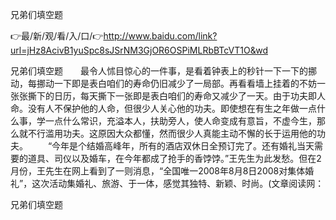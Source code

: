 兄弟们填空题

👉最/新/观/看/入/口/👉http://www.baidu.com/link?url=jHz8AcivB1yuSpc8sJSrNM3GjOR6OSPiMLRbBTcVT1O&wd

兄弟们填空题　　最令人怵目惊心的一件事，是看着钟表上的秒针一下一下的挪动，每挪动一下即是表白咱们的寿命仍旧减少了一局部。再看看墙上挂着的不妨一张张撕下的日历，每天撕下一张即是表白咱们的寿命又减少了一天。由于功夫即人命。没有人不保护他的人命，但很少人关心他的功夫。即使想在有生之年做一点什么事，学一点什么常识，充溢本人，扶助旁人，使人命变成有意旨，不虚今生，那么就不行滥用功夫。这原因大众都懂，然而很少人真能主动不懈的长于运用他的功夫。
　　“今年是个结婚高峰年，所有的酒店双休日全预订完了。还有婚礼当天需要的道具、司仪以及婚车，在今年都成了抢手的香饽饽。”王先生为此发愁。但在2月份，王先生在网上看到了一则消息，“全国唯一2008年8月8日2008对集体婚礼”，这次活动集婚礼、旅游、于一体，感觉其独特、新颖、时尚。(文章阅读网：


兄弟们填空题
